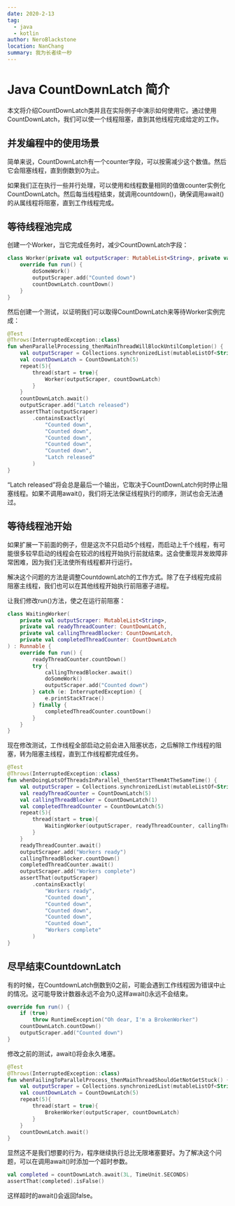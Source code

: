 ```yaml
---
date: 2020-2-13
tag: 
  - java
  - kotlin
author: NeroBlackstone
location: NanChang
summary: 我为长者续一秒
---
```


# Java CountDownLatch 简介

本文将介绍CountDownLatch类并且在实际例子中演示如何使用它。通过使用CountDownLatch，我们可以使一个线程阻塞，直到其他线程完成给定的工作。

## 并发编程中的使用场景

简单来说，CountDownLatch有一个counter字段，可以按需减少这个数值。然后它会阻塞线程，直到倒数到0为止。

如果我们正在执行一些并行处理，可以使用和线程数量相同的值做counter实例化CountDownLatch。然后每当线程结束，就调用countdown()，确保调用await()的从属线程将阻塞，直到工作线程完成。

## 等待线程池完成

创建一个Worker，当它完成任务时，减少CountDownLatch字段：

``` kotlin
class Worker(private val outputScraper: MutableList<String>, private val countDownLatch: CountDownLatch) : Runnable {
    override fun run() {
        doSomeWork()
        outputScraper.add("Counted down")
        countDownLatch.countDown()
    }
}
```

然后创建一个测试，以证明我们可以取得CountDownLatch来等待Worker实例完成：

``` kotlin
@Test
@Throws(InterruptedException::class)
fun whenParallelProcessing_thenMainThreadWillBlockUntilCompletion() {
    val outputScraper = Collections.synchronizedList(mutableListOf<String>())
    val countDownLatch = CountDownLatch(5)
    repeat(5){
        thread(start = true){
            Worker(outputScraper, countDownLatch)
        }
    }
    countDownLatch.await()
    outputScraper.add("Latch released")
    assertThat(outputScraper)
        .containsExactly(
            "Counted down",
            "Counted down",
            "Counted down",
            "Counted down",
            "Counted down",
            "Latch released"
        )
}
```

“Latch released”将会总是最后一个输出，它取决于CountDownLatch何时停止阻塞线程。如果不调用await()，我们将无法保证线程执行的顺序，测试也会无法通过。

## 等待线程池开始

如果扩展一下前面的例子，但是这次不只启动5个线程，而启动上千个线程，有可能很多较早启动的线程会在较迟的线程开始执行前就结束。这会使重现并发故障非常困难，因为我们无法使所有线程都并行运行。

解决这个问题的方法是调整CountdownLatch的工作方式。除了在子线程完成前阻塞主线程，我们也可以在其他线程开始执行前阻塞子进程。

让我们修改run()方法，使之在运行前阻塞：

``` kotlin
class WaitingWorker(
    private val outputScraper: MutableList<String>,
    private val readyThreadCounter: CountDownLatch,
    private val callingThreadBlocker: CountDownLatch,
    private val completedThreadCounter: CountDownLatch
) : Runnable {
    override fun run() {
        readyThreadCounter.countDown()
        try {
            callingThreadBlocker.await()
            doSomeWork()
            outputScraper.add("Counted down")
        } catch (e: InterruptedException) {
            e.printStackTrace()
        } finally {
            completedThreadCounter.countDown()
        }
    }
}
```

现在修改测试，工作线程全部启动之前会进入阻塞状态，之后解除工作线程的阻塞，转为阻塞主线程，直到工作线程都完成任务。

``` kotlin
@Test
@Throws(InterruptedException::class)
fun whenDoingLotsOfThreadsInParallel_thenStartThemAtTheSameTime() {
    val outputScraper = Collections.synchronizedList(mutableListOf<String>())
    val readyThreadCounter = CountDownLatch(5)
    val callingThreadBlocker = CountDownLatch(1)
    val completedThreadCounter = CountDownLatch(5)
    repeat(5){
        thread(start = true){
            WaitingWorker(outputScraper, readyThreadCounter, callingThreadBlocker, completedThreadCounter)
        }
    }
    readyThreadCounter.await()
    outputScraper.add("Workers ready")
    callingThreadBlocker.countDown()
    completedThreadCounter.await()
    outputScraper.add("Workers complete")
    assertThat(outputScraper)
        .containsExactly(
            "Workers ready",
            "Counted down",
            "Counted down",
            "Counted down",
            "Counted down",
            "Counted down",
            "Workers complete"
        )
}
```

## 尽早结束CountdownLatch

有的时候，在CountdownLatch倒数到0之前，可能会遇到工作线程因为错误中止的情况。这可能导致计数器永远不会为0,这样await()永远不会结束。

``` kotlin
override fun run() {
    if (true) 
        throw RuntimeException("Oh dear, I'm a BrokenWorker")
    countDownLatch.countDown()
    outputScraper.add("Counted down")
}
```

修改之前的测试，await()将会永久堵塞。

``` kotlin
@Test
@Throws(InterruptedException::class)
fun whenFailingToParallelProcess_thenMainThreadShouldGetNotGetStuck() {
    val outputScraper = Collections.synchronizedList(mutableListOf<String>())
    val countDownLatch = CountDownLatch(5)
    repeat(5){
        thread(start = true){
            BrokenWorker(outputScraper, countDownLatch)
        }
    }
    countDownLatch.await()
}
```

显然这不是我们想要的行为，程序继续执行总比无限堵塞要好。为了解决这个问题，可以在调用await()时添加一个超时参数。

``` kotlin
val completed = countDownLatch.await(3L, TimeUnit.SECONDS)
assertThat(completed).isFalse()
```

这样超时的await()会返回false。